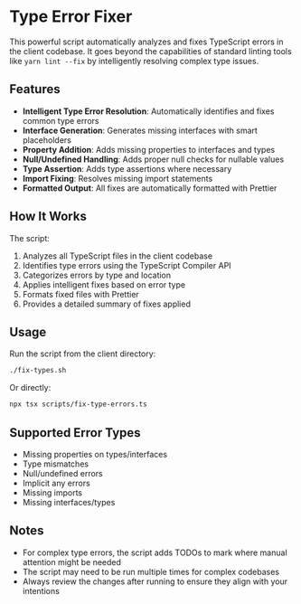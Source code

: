 # Type Error Fixer

This powerful script automatically analyzes and fixes TypeScript errors in the client codebase. It goes beyond the capabilities of standard linting tools like `yarn lint --fix` by intelligently resolving complex type issues.

## Features

- **Intelligent Type Error Resolution**: Automatically identifies and fixes common type errors
- **Interface Generation**: Generates missing interfaces with smart placeholders
- **Property Addition**: Adds missing properties to interfaces and types
- **Null/Undefined Handling**: Adds proper null checks for nullable values
- **Type Assertion**: Adds type assertions where necessary
- **Import Fixing**: Resolves missing import statements
- **Formatted Output**: All fixes are automatically formatted with Prettier

## How It Works

The script:

1. Analyzes all TypeScript files in the client codebase
2. Identifies type errors using the TypeScript Compiler API
3. Categorizes errors by type and location
4. Applies intelligent fixes based on error type
5. Formats fixed files with Prettier
6. Provides a detailed summary of fixes applied

## Usage

Run the script from the client directory:

```bash
./fix-types.sh
```

Or directly:

```bash
npx tsx scripts/fix-type-errors.ts
```

## Supported Error Types

- Missing properties on types/interfaces
- Type mismatches
- Null/undefined errors
- Implicit any errors
- Missing imports
- Missing interfaces/types

## Notes

- For complex type errors, the script adds TODOs to mark where manual attention might be needed
- The script may need to be run multiple times for complex codebases
- Always review the changes after running to ensure they align with your intentions 